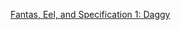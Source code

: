 [Fantas, Eel, and Specification 1: Daggy](http://www.tomharding.me/2017/03/03/fantas-eel-and-specification/)

